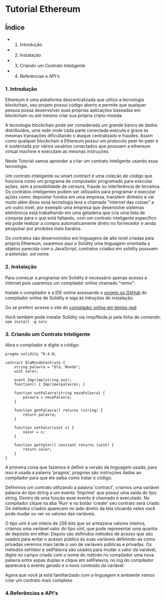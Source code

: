 # Tutorial Ethereum

## Índice

* 1. Introdução
* 2. Instalação
* 3. Criando um Contrato Inteligente
* 4. Referências e API's

### 1. Introdução

Ethereum é uma plataforma descentralizada que utiliza a tecnologia blockchain, seu projeto possui código aberto
e permite que qualquer pessoa possa desenvolver suas próprias aplicações baseadas em blockchain ou até mesmo criar
sua própria cripto-moeda.

A tecnologia blockchain pode ser considerada um grande banco de dados distribuídos, uma rede onde cada parte conectada
executa e grava as mesmas transações dificultando o ataque centralizado e fraudes. Assim como qualquer blockchain a
Ethereum possui um protocolo peer-to-peer e é sustentada por vários usuários conectados que possuem a ethereum virtual
machine e executam as mesmas instruções.

Neste Tutorial vamos aprender a criar um contrato inteligente usando essa tecnologia.

Um contrato inteligente ou smart contract é uma coleção de código que funciona como um programa de computador programado
para executar ações, sem a possibilidade de censura, fraude ou interferência de terceiros.
Os contratos inteligentes podem ser utilizados para programar e executar ações como: depositar fundos em uma empresa,
transferir dinheiro e vai muito além disso essa tecnologia leva a chamada "internet das coisas" a um outro nível, por
exemplo uma empresa que desenvolve sistemas eletrônicos está trabalhando em uma geladeira que cria uma lista de compras
para o que está faltando, com um contrato inteligente específico ela pode realizar a compra automaticamente direto no
fornecedor e ainda pesquisar por produtos mais baratos.

Os contratos são desenvolvidos em linguagens de alto nível criadas pela própria Ethereum, usaremos aqui a Solidity uma
linguagem orientada a objetos parecida com o JavaScript, contratos criados em solidity possuem a extensão .sol nome.

### 2. Instalação

Para começar a programar em Solidity é necessário apenas acesso a internet pois usaremos um compilador online
chamado "remix":

Instale o compilador e a IDE online acessando o [projeto no GitHub](https://github.com/ethereum/browser-solidity)
do compilador online de Solidity e siga as intruções de instalação.

Ou se preferir acesse o site do [compilador online em tempo real](https://remix.ethereum.org/).

Você também pode instalar Solidity via nmp/Node.js pela linha de comando:
    ```
    npm install -g solc
    ``` 

### 3. Criando um Contrato Inteligente

Abra o compilador e digite o código:

```
pragma solidity ^0.4.0;

contract OlaMundoContrato {
    string palavra = "Olá, Mundo";
    uint valor;
    
    event Imprime(string out);
    function() { Imprime(palavra); }
    
    function setPalavra(string novaPalavra) {
        palavra = novaPalavra;
    }
    
    function getPalavra() returns (string) {
        return palavra;
    }
    
    function setValor(uint x) {
        valor = x;
    }

    function getValor() constant returns (uint) {
        return valor;
    }
}
```
    
A primeira coisa que fazemos é definir a versão da linguagem usada, para isso é usada a palavra 'pragma', pragmas
são instruções dadas ao compilador para que ele saiba como tratar o código.

Definimos um contrato utilizando a palavra 'contract', criamos uma variável palavra do tipo string  e um evento
'Imprime' que possui uma saída do tipo string. Dentro de uma função esse evento é chamado e executado. No compilador
clique na aba 'Run' e no botão 'create' seu contrato será criado. Os métodos criados aparecem no lado direito da tela
clicando neles você pode mudar ou ver os valores das variáveis.

O tipo uint é um inteiro de 256 bits que só armazena valores inteiros, criamos uma variável valor do tipo uint, que
pode representar uma quantia de depósito em ether. Depois são definidos métodos de acesso que são usados para evitar
o acesso público às suas variáveis definindo-as como privadas veremos mais tarde o uso de variáveis públicas e privadas.
Os métodos setValor e setPalavra são usados para mudar o valor da variável, digite no campo criado com o nome do método
no compilador uma nova palavra entre aspas duplas e clique em setPalavra, no log do compilador aparecerá o evento gerado
e o novo conteúdo da variável.

Agora que você já está familiarizado com a linguagem e ambiente vamos criar um contrato mais complexo 


### 4.Referências e API's
